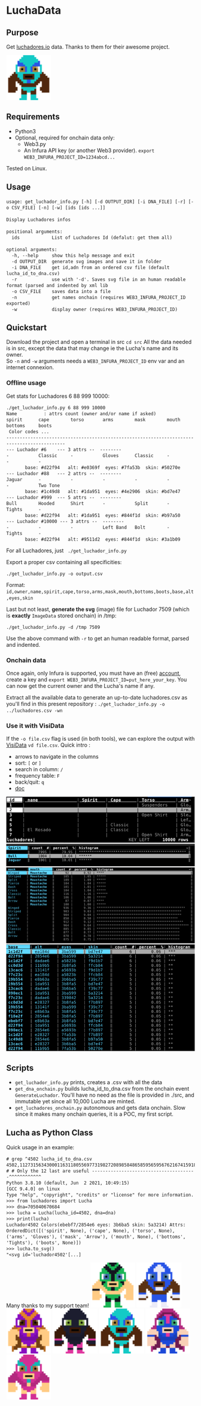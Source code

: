 # LuchaData

## Purpose
Get [luchadores.io](https://luchadores.io/) data.
Thanks to them for their awesome project.

<img src="img/luchador7509.svg" width="120" />

## Requirements
* Python3
* Optional, required for onchain data only:
  * Web3.py
  * An Infura API key (or another Web3 provider). `export WEB3_INFURA_PROJECT_ID=1234abcd...`

Tested on Linux.

## Usage
```
usage: get_luchador_info.py [-h] [-d OUTPUT_DIR] [-i DNA_FILE] [-r] [-o CSV_FILE] [-n] [-w] [ids [ids ...]]

Display Luchadores infos

positional arguments:
  ids            List of Luchadores Id (defalut: get them all)

optional arguments:
  -h, --help     show this help message and exit
  -d OUTPUT_DIR  generate svg images and save it in folder
  -i DNA_FILE    get id,adn from an ordered csv file (default lucha_id_to_dna.csv)
  -r             use with '-d'. Saves svg file in an human readable format (parsed and indented by xml lib
  -o CSV_FILE    saves data into a file
  -n             get names onchain (requires WEB3_INFURA_PROJECT_ID exported)
  -w             display owner (requires WEB3_INFURA_PROJECT_ID)
```

## Quickstart
Download the project and open a terminal in src `cd src`
All the data needed is in src, except the data that may change ie the Lucha's name and its owner.  
So `-n` and `-w` arguments needs a `WEB3_INFURA_PROJECT_ID` env var and an internet connexion.

### Offline usage
Get stats for Luchadores 6 88 999 10000:
```
./get_luchador_info.py 6 88 999 10000
Name          : attrs count (owner and/or name if asked)
spirit      cape        torso       arms        mask        mouth       bottoms     boots       
 Color codes ...
--------------------------------------------------------------------------------------------
--- Luchador #6    --- 3 attrs --  --------  
-           Classic     -           Gloves      Classic     -           -           -           
       base: #d22f94   alt: #e0369f  eyes: #7fa53b  skin: #50270e
--- Luchador #88   --- 2 attrs --  --------  
Jaguar      -           -           -           -           -           -           Two Tone    
       base: #1c49d8   alt: #1da951  eyes: #4e2906  skin: #bd7e47
--- Luchador #999  --- 5 attrs --  --------  
Bull        Hooded      Shirt       -           Split       -           Tights      -           
       base: #d22f94   alt: #1da951  eyes: #844f1d  skin: #b97a50
--- Luchador #10000 --- 3 attrs --  --------  
-           -           -           Left Band   Bolt        -           Tights      -           
       base: #d22f94   alt: #9511d2  eyes: #844f1d  skin: #3a1b09
```
For all Luchadores, just ` ./get_luchador_info.py`  

Export a proper csv containing all specificities:
```
./get_luchador_info.py -o output.csv
```
Format: `id,owner,name,spirit,cape,torso,arms,mask,mouth,bottoms,boots,base,alt,eyes,skin`

Last but not least, __generate the svg__ (image) file for Luchador 7509 (which is __exactly__ `ImageData` stored onchain) in /tmp:
```
./get_luchador_info.py -d /tmp 7509
```
Use the above command with `-r` to get an human readable format, parsed and indented.

### Onchain data
Once again, only Infura is supported, you must have an (free) [account](https://infura.io/), create a key and `export WEB3_INFURA_PROJECT_ID=put_here_your_key`. You can now get the current owner and the Lucha's name if any.

Extract all the available data to generate an up-to-date luchadores.csv as you'll find in this present repository : `./get_luchador_info.py -o ../luchadores.csv -wn`

### Use it with VisiData
If the `-o file.csv` flag is used (in both tools), we can explore the output with [VisiData](https://www.visidata.org/) `vd file.csv`.
Quick intro :
- arrows to navigate in the columns
- sort: `[` or `]`
- search in column: `/`
- frequency table: `F`
- back/quit: `q`
- [doc](https://jsvine.github.io/intro-to-visidata/the-big-picture/visidata-in-60-seconds/)
 
![](img/screenshot_vd_01.png)  
![](img/screenshot_vd_02.png)
![](img/screenshot_vd_03.png)  
![](img/screenshot_vd_04.png)

## Scripts
* `get_luchador_info.py` prints, creates a .csv with all the data
* `get_dna_onchain.py` builds lucha_id_to_dna.csv from the onchain event `GenerateLuchador`. You'll have no need as the file is provided in ./src, and immutable yet since all 10,000 Lucha are minted.
* `get_luchadores_onchain.py` autonomous and gets data onchain. Slow since it makes many onchain queries, it is a POC, my first script.  

## Lucha as Python Class
Quick usage in an example:
```
# grep ^4502 lucha_id_to_dna.csv
4502,112731563430001163118055697731982720898584865859565956762167415918705040670684
# # Only the 12 last are useful ---------------------------------------^^^^^^^^^^^^
Python 3.8.10 (default, Jun  2 2021, 10:49:15) 
[GCC 9.4.0] on linux
Type "help", "copyright", "credits" or "license" for more information.
>>> from luchadores import Lucha
>>> dna=705040670684
>>> lucha = Lucha(lucha_id=4502, dna=dna)
>>> print(lucha)
Luchador4502 Colors(ebebf7/2854e6 eyes: 3b6ba5 skin: 5a3214) Attrs: OrderedDict([('spirit', None), ('cape', None), ('torso', None), ('arms', 'Gloves'), ('mask', 'Arrow'), ('mouth', None), ('bottoms', 'Tights'), ('boots', None)])
>>> lucha.to_svg()
"<svg id='luchador4502'[...]
```

Many thanks to my support team!
<img src="img/luchador4476.svg" width="120" />
<img src="img/luchador4502.svg" width="120" />
<img src="img/luchador7507.svg" width="120" />
<img src="img/luchador7508.svg" width="120" />
<img src="img/luchador7509.svg" width="120" />
<img src="img/luchador7513.svg" width="120" />
<img src="img/luchador8010.svg" width="120" />
